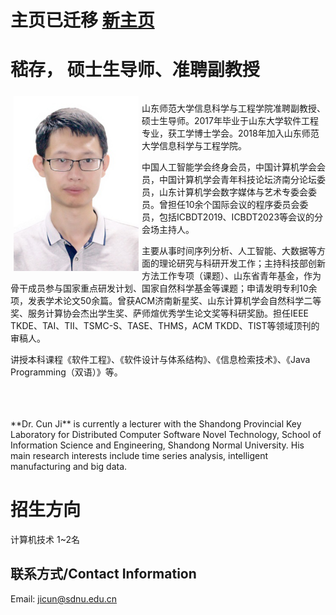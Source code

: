 # 主页已迁移 [新主页](https://ji-cun.github.io/)

# 嵇存， 硕士生导师、准聘副教授
<div style="float: left; clear: both;" align="left">
<img src="./pic/photo.JPG" width="200" align=left hspace="5" vspace="5"/>

山东师范大学信息科学与工程学院准聘副教授、硕士生导师。2017年毕业于山东大学软件工程专业，获工学博士学会。2018年加入山东师范大学信息科学与工程学院。 

中国人工智能学会终身会员，中国计算机学会会员，中国计算机学会青年科技论坛济南分论坛委员，山东计算机学会数字媒体与艺术专委会委员。曾担任10余个国际会议的程序委员会委员，包括ICBDT2019、ICBDT2023等会议的分会场主持人。 

主要从事时间序列分析、人工智能、大数据等方面的理论研究与科研开发工作；主持科技部创新方法工作专项（课题）、山东省青年基金，作为骨干成员参与国家重点研发计划、国家自然科学基金等课题；申请发明专利10余项，发表学术论文50余篇。曾获ACM济南新星奖、山东计算机学会自然科学二等奖、服务计算协会杰出学生奖、萨师煊优秀学生论文奖等科研奖励。担任IEEE TKDE、TAI、TII、TSMC-S、TASE、THMS，ACM TKDD、TIST等领域顶刊的审稿人。 

讲授本科课程《软件工程》、《软件设计与体系结构》、《信息检索技术》、《Java Programming（双语）》等。
<br/>
<br/>
</div>
<br clear="left" />
<br/>
<br/>
**Dr. Cun Ji** is currently a lecturer with the Shandong Provincial Key Laboratory for Distributed Computer Software Novel Technology, School of Information Science and Engineering, Shandong Normal University. His main research interests include time series analysis, intelligent manufacturing and big data.

# 招生方向
计算机技术  1~2名

## 联系方式/Contact Information
Email: jicun@sdnu.edu.cn


